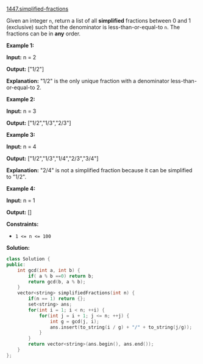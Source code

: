 [1447.simplified-fractions](https://leetcode.com/problems/simplified-fractions/)  

Given an integer `n`, return a list of all **simplified** fractions between 0 and 1 (exclusive) such that the denominator is less-than-or-equal-to `n`. The fractions can be in **any** order.

**Example 1:**

  
**Input:** n = 2
  
**Output:** \["1/2"\]
  
**Explanation:** "1/2" is the only unique fraction with a denominator less-than-or-equal-to 2.

**Example 2:**

  
**Input:** n = 3
  
**Output:** \["1/2","1/3","2/3"\]
  

**Example 3:**

  
**Input:** n = 4
  
**Output:** \["1/2","1/3","1/4","2/3","3/4"\]
  
**Explanation:** "2/4" is not a simplified fraction because it can be simplified to "1/2".

**Example 4:**

  
**Input:** n = 1
  
**Output:** \[\]
  

**Constraints:**

*   `1 <= n <= 100`  



**Solution:**  

```cpp
class Solution {
public:
    int gcd(int a, int b) {
        if( a % b ==0) return b;
        return gcd(b, a % b);
    }
    vector<string> simplifiedFractions(int n) {
        if(n == 1) return {};
        set<string> ans;
        for(int i = 1; i < n; ++i) {
            for(int j = i + 1; j <= n; ++j) {
                int g = gcd(j, i);
                ans.insert(to_string(i / g) + "/" + to_string(j/g));
            }
        }
        return vector<string>(ans.begin(), ans.end());
    }
};
```
      